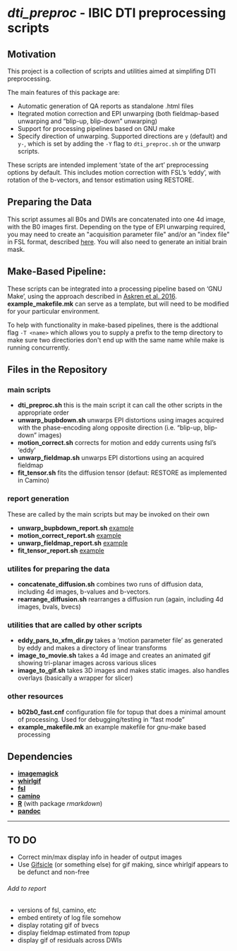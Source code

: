 # *dti_preproc* - IBIC DTI preprocessing scripts

## Motivation
This project is a collection of scripts and utilities aimed at simplifing DTI preprocessing.

The main features of this package are: 

* Automatic generation of QA reports as standalone .html files
* Itegrated motion correction and EPI unwarping (both fieldmap-based unwarping and “blip-up, blip-down” unwarping)
* Support for processing pipelines based on GNU make
* Specify direction of unwarping. Supported directions are `y` (default) and `y-`, which is set by adding the `-Y` flag to `dti_preproc.sh` or the unwarp scripts.

These scripts are intended implement ‘state of the art’ preprocessing options by default. This includes motion correction with FSL’s ‘eddy’, with rotation of the b-vectors, and tensor estimation using RESTORE.


## Preparing the Data

   This script assumes all B0s and DWIs are concatenated into one 4d image, with the B0 images first. Depending on the type of EPI unwarping required, you may need to create an "acquisition parameter file" and/or an "index file" in FSL format, described [here](http://fsl.fmrib.ox.ac.uk/fsl/fslwiki/eddy/Faq#Why_do_I_need_more_than_two_rows_in_my_--acqp_file). You will also need to generate an initial brain mask.


## Make-Based Pipeline:

   These scripts can be integrated into a processing pipeline based on ‘GNU Make’, using the approach described in [Askren et al. 2016](http://journal.frontiersin.org/article/10.3389/fninf.2016.00002/full). **example_makefile.mk** can serve as a template, but will need to be modified for your particular environment.

   To help with functionality in make-based pipelines, there is the addtional flag `-T <name>` which allows you to supply a prefix to the temp directory to make sure two directiories don't end up with the same name while make is running concurrently.


## Files in the Repository

### main scripts

* **dti_preproc.sh** this is the main script it can call the other scripts in the appropriate order
* **unwarp_bupbdown.sh** unwarps EPI distortions using images acquired with the phase-encoding along opposite direction (i.e. “blip-up, blip-down” images)
* **motion_correct.sh** corrects for motion and eddy currents using fsl’s ‘eddy’
* **unwarp_fieldmap.sh** unwarps EPI distortions using an acquired fieldmap
* **fit_tensor.sh** fits the diffusion tensor (defaut: RESTORE as implemented in Camino)

### report generation
These are called by the main scripts but may be invoked on their own

* **unwarp\_bupbdown\_report.sh** [example](http://danjonpeterson.github.io/unwarp_bupbdown_report.html)  
* **motion\_correct\_report.sh** [example](http://danjonpeterson.github.io/motion_correct_report.html)
* **unwarp\_fieldmap\_report.sh** [example](http://danjonpeterson.github.io/unwarp_fieldmap_report.html)
* **fit\_tensor\_report.sh** [example](http://danjonpeterson.github.io/fit_tensor_report.html)


### utilites for preparing the data

* **concatenate_diffusion.sh** combines two runs of diffusion data, including 4d images, b-values and b-vectors.
* **rearrange_diffusion.sh** rearranges a diffusion run (again, including 4d images, bvals, bvecs)   


### utilities that are called by other scripts

* **eddy\_pars\_to\_xfm\_dir.py** takes a ‘motion parameter file’ as generated by eddy and makes a directory of linear transforms
* **image\_to\_movie.sh** takes a 4d image and creates an animated gif showing tri-planar images across various slices
* **image\_to\_gif.sh** takes 3D images and makes static images. also handles overlays (basically a wrapper for slicer)

### other resources

* **b02b0_fast.cnf** configuration file for topup that does a minimal amount of processing. Used for debugging/testing in “fast mode”
* **example_makefile.mk** an example makefile for gnu-make based processing


## Dependencies

* [**imagemagick**](http://www.imagemagick.org/script/index.php)
* [**whirlgif**](http://www.astro.auth.gr/~simos/cgi-bin/PDEs/Hyperbolic/whirlgif.c)
* [**fsl**](http://fsl.fmrib.ox.ac.uk/fsl/fslwiki/FslInstallation)
* [**camino**](http://web4.cs.ucl.ac.uk/research/medic/camino/pmwiki/pmwiki.php?n=Main.Guide)
* [**R**](https://www.r-project.org/) (with package *rmarkdown*)
* [**pandoc**](http://pandoc.org/installing.html)

----

## TO DO
* Correct min/max display info in header of output images
* Use [Gifsicle](https://www.lcdf.org/gifsicle/) (or something else) for gif making, since whirlgif appears to be defunct and non-free

###### Add to report
* versions of fsl, camino, etc
* embed entirety of log file somehow
* display rotating gif of bvecs
* display fieldmap estimated from *topup*
* display gif of residuals across DWIs